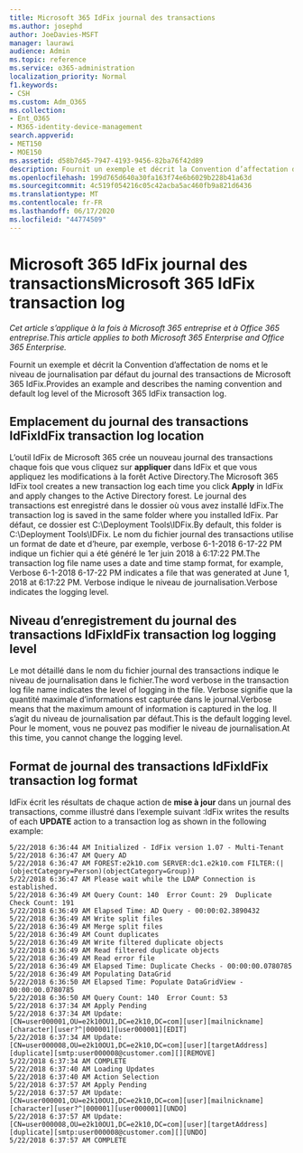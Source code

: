 ```yaml
---
title: Microsoft 365 IdFix journal des transactions
ms.author: josephd
author: JoeDavies-MSFT
manager: laurawi
audience: Admin
ms.topic: reference
ms.service: o365-administration
localization_priority: Normal
f1.keywords:
- CSH
ms.custom: Adm_O365
ms.collection:
- Ent_O365
- M365-identity-device-management
search.appverid:
- MET150
- MOE150
ms.assetid: d58b7d45-7947-4193-9456-82ba76f42d89
description: Fournit un exemple et décrit la Convention d’affectation de noms et le niveau de journalisation par défaut du journal des transactions de Microsoft 365 IdFix.
ms.openlocfilehash: 199d765d640a30fa163f74e6b6029b228b41a63d
ms.sourcegitcommit: 4c519f054216c05c42acba5ac460fb9a821d6436
ms.translationtype: MT
ms.contentlocale: fr-FR
ms.lasthandoff: 06/17/2020
ms.locfileid: "44774509"
---
```

# <a name="microsoft-365-idfix-transaction-log"></a><span data-ttu-id="7ff14-103">Microsoft 365 IdFix journal des transactions</span><span class="sxs-lookup"><span data-stu-id="7ff14-103">Microsoft 365 IdFix transaction log</span></span>

<span data-ttu-id="7ff14-104">*Cet article s’applique à la fois à Microsoft 365 entreprise et à Office 365 entreprise.*</span><span class="sxs-lookup"><span data-stu-id="7ff14-104">*This article applies to both Microsoft 365 Enterprise and Office 365 Enterprise.*</span></span>

<span data-ttu-id="7ff14-105">Fournit un exemple et décrit la Convention d’affectation de noms et le niveau de journalisation par défaut du journal des transactions de Microsoft 365 IdFix.</span><span class="sxs-lookup"><span data-stu-id="7ff14-105">Provides an example and describes the naming convention and default log level of the Microsoft 365 IdFix transaction log.</span></span>
  
## <a name="idfix-transaction-log-location"></a><span data-ttu-id="7ff14-106">Emplacement du journal des transactions IdFix</span><span class="sxs-lookup"><span data-stu-id="7ff14-106">IdFix transaction log location</span></span>

<span data-ttu-id="7ff14-107">L’outil IdFix de Microsoft 365 crée un nouveau journal des transactions chaque fois que vous cliquez sur **appliquer** dans IdFix et que vous appliquez les modifications à la forêt Active Directory.</span><span class="sxs-lookup"><span data-stu-id="7ff14-107">The Microsoft 365 IdFix tool creates a new transaction log each time you click **Apply** in IdFix and apply changes to the Active Directory forest.</span></span> <span data-ttu-id="7ff14-108">Le journal des transactions est enregistré dans le dossier où vous avez installé IdFix.</span><span class="sxs-lookup"><span data-stu-id="7ff14-108">The transaction log is saved in the same folder where you installed IdFix.</span></span> <span data-ttu-id="7ff14-109">Par défaut, ce dossier est C:\Deployment Tools\IDFix.</span><span class="sxs-lookup"><span data-stu-id="7ff14-109">By default, this folder is C:\Deployment Tools\IDFix.</span></span> <span data-ttu-id="7ff14-110">Le nom du fichier journal des transactions utilise un format de date et d’heure, par exemple, verbose 6-1-2018 6-17-22 PM indique un fichier qui a été généré le 1er juin 2018 à 6:17:22 PM.</span><span class="sxs-lookup"><span data-stu-id="7ff14-110">The transaction log file name uses a date and time stamp format, for example, Verbose 6-1-2018 6-17-22 PM indicates a file that was generated at June 1, 2018 at 6:17:22 PM.</span></span> <span data-ttu-id="7ff14-111">Verbose indique le niveau de journalisation.</span><span class="sxs-lookup"><span data-stu-id="7ff14-111">Verbose indicates the logging level.</span></span> 
  
## <a name="idfix-transaction-log-logging-level"></a><span data-ttu-id="7ff14-112">Niveau d’enregistrement du journal des transactions IdFix</span><span class="sxs-lookup"><span data-stu-id="7ff14-112">IdFix transaction log logging level</span></span>

<span data-ttu-id="7ff14-113">Le mot détaillé dans le nom du fichier journal des transactions indique le niveau de journalisation dans le fichier.</span><span class="sxs-lookup"><span data-stu-id="7ff14-113">The word verbose in the transaction log file name indicates the level of logging in the file.</span></span> <span data-ttu-id="7ff14-114">Verbose signifie que la quantité maximale d’informations est capturée dans le journal.</span><span class="sxs-lookup"><span data-stu-id="7ff14-114">Verbose means that the maximum amount of information is captured in the log.</span></span> <span data-ttu-id="7ff14-115">Il s’agit du niveau de journalisation par défaut.</span><span class="sxs-lookup"><span data-stu-id="7ff14-115">This is the default logging level.</span></span> <span data-ttu-id="7ff14-116">Pour le moment, vous ne pouvez pas modifier le niveau de journalisation.</span><span class="sxs-lookup"><span data-stu-id="7ff14-116">At this time, you cannot change the logging level.</span></span>
  
## <a name="idfix-transaction-log-format"></a><span data-ttu-id="7ff14-117">Format de journal des transactions IdFix</span><span class="sxs-lookup"><span data-stu-id="7ff14-117">IdFix transaction log format</span></span>

<span data-ttu-id="7ff14-118">IdFix écrit les résultats de chaque action de **mise à jour** dans un journal des transactions, comme illustré dans l’exemple suivant :</span><span class="sxs-lookup"><span data-stu-id="7ff14-118">IdFix writes the results of each **UPDATE** action to a transaction log as shown in the following example:</span></span>
  
```
5/22/2018 6:36:44 AM Initialized - IdFix version 1.07 - Multi-Tenant
5/22/2018 6:36:47 AM Query AD
5/22/2018 6:36:47 AM FOREST:e2k10.com SERVER:dc1.e2k10.com FILTER:(|(objectCategory=Person)(objectCategory=Group))
5/22/2018 6:36:47 AM Please wait while the LDAP Connection is established.
5/22/2018 6:36:49 AM Query Count: 140  Error Count: 29  Duplicate Check Count: 191
5/22/2018 6:36:49 AM Elapsed Time: AD Query - 00:00:02.3890432
5/22/2018 6:36:49 AM Write split files
5/22/2018 6:36:49 AM Merge split files
5/22/2018 6:36:49 AM Count duplicates
5/22/2018 6:36:49 AM Write filtered duplicate objects
5/22/2018 6:36:49 AM Read filtered duplicate objects
5/22/2018 6:36:49 AM Read error file
5/22/2018 6:36:49 AM Elapsed Time: Duplicate Checks - 00:00:00.0780785
5/22/2018 6:36:49 AM Populating DataGrid
5/22/2018 6:36:50 AM Elapsed Time: Populate DataGridView - 00:00:00.0780785
5/22/2018 6:36:50 AM Query Count: 140  Error Count: 53
5/22/2018 6:37:34 AM Apply Pending
5/22/2018 6:37:34 AM Update: [CN=user000001,OU=e2k10OU1,DC=e2k10,DC=com][user][mailnickname][character][user?^|000001][user000001][EDIT]
5/22/2018 6:37:34 AM Update: [CN=user000008,OU=e2k10OU1,DC=e2k10,DC=com][user][targetAddress][duplicate][smtp:user000008@customer.com][][REMOVE]
5/22/2018 6:37:34 AM COMPLETE
5/22/2018 6:37:40 AM Loading Updates
5/22/2018 6:37:40 AM Action Selection
5/22/2018 6:37:57 AM Apply Pending
5/22/2018 6:37:57 AM Update: [CN=user000001,OU=e2k10OU1,DC=e2k10,DC=com][user][mailnickname][character][user?^|000001][user000001][UNDO]
5/22/2018 6:37:57 AM Update: [CN=user000008,OU=e2k10OU1,DC=e2k10,DC=com][user][targetAddress][duplicate][smtp:user000008@customer.com][][UNDO]
5/22/2018 6:37:57 AM COMPLETE
```